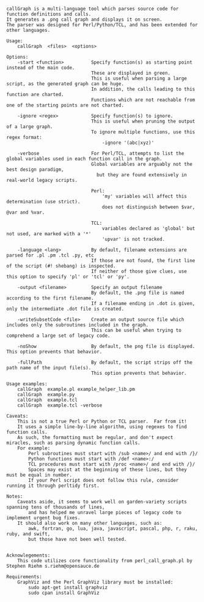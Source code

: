     callGraph is a multi-language tool which parses source code for function definitions and calls.
    It generates a .png call graph and displays it on screen.
    The parser was designed for Perl/Python/TCL, and has been extended for other languages.

	Usage:
		callGraph  <files>  <options>
		
	Options:
		-start <function>          Specify function(s) as starting point instead of the main code.
								   These are displayed in green.
								   This is useful when parsing a large script, as the generated graph can be huge.
								   In addition, the calls leading to this function are charted.
								   Functions which are not reachable from one of the starting points are not charted.

		-ignore <regex>            Specify function(s) to ignore.
								   This is useful when pruning the output of a large graph.
								   To ignore multiple functions, use this regex format:
									   -ignore '(abc|xyz)'

		-verbose                   For Perl/TCL, attempts to list the global variables used in each function call in the graph.
								   Global variables are arguably not the best design paradigm,
									 but they are found extensively in real-world legacy scripts.

								   Perl:
									   'my' variables will affect this determination (use strict).
									   does not distinguish between $var, @var and %var.

								   TCL:
									   variables declared as 'global' but not used, are marked with a '*'
									   'upvar' is not tracked.

		-language <lang>           By default, filename extensions are parsed for .pl .pm .tcl .py, etc
								   If those are not found, the first line of the script (#! shebang) is inspected.
								   If neither of those give clues, use this option to specify 'pl' or 'tcl' or 'py'.

		-output <filename>         Specify an output filename
								   By default, the .png file is named according to the first filename.
								   If a filename ending in .dot is given, only the intermediate .dot file is created.

		-writeSubsetCode <file>    Create an output source file which includes only the subroutines included in the graph.
								   This can be useful when trying to comprehend a large set of legacy code.

		-noShow                    By default, the png file is displayed.  This option prevents that behavior.

		-fullPath                  By default, the script strips off the path name of the input file(s).
								   This option prevents that behavior.

	Usage examples:
		callGraph  example.pl example_helper_lib.pm
		callGraph  example.py
		callGraph  example.tcl
		callGraph  example.tcl -verbose

	Caveats:
		This is not a true Perl or Python or TCL parser.  Far from it!
		It uses a simple line-by-line algorithm, using regexes to find function calls.
		As such, the formatting must be regular, and don't expect miracles, such as parsing dynamic function calls.
		For example:
			Perl subroutines must start with /sub <name>/ and end with /}/
			Python functions must start with /def <name>:/
			TCL procedures must start with /proc <name>/ and end with /}/
			Spaces may exist at the beginning of these lines, but they must be equal in number.
			If your Perl script does not follow this rule, consider running it through perltidy first.
	   
	Notes:
		Caveats aside, it seems to work well on garden-variety scripts spanning tens of thousands of lines,
			and has helped me unravel large pieces of legacy code to implement urgent bug fixes.
		It should also work on many other languages, such as:
			awk, fortran, go, lua, java, javascript, pascal, php, r, raku, ruby, and swift,
			but those have not been well tested.
		

	Acknowlegements:
		This code utilizes core functionality from perl_call_graph.pl by Stephen Riehm s.riehm@opensauce.de

	Requirements:
		GraphViz and the Perl GraphViz library must be installed:
			sudo apt-get install graphviz
			sudo cpan install GraphViz
